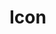 # Icon <Badges texts="Twig" />

<script setup>
  import AppTwigRaw from './app.twig?raw';

  const tabs = [
    {
      label: 'app.twig',
      lang: 'twig',
      content: AppTwigRaw,
    }
  ];
</script>

<PreviewIframe class="block-full-width" height="400px" src="./story.html" />

<Tabs :items="tabs" />
